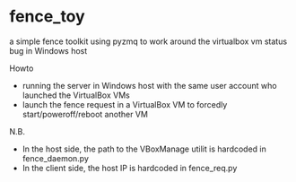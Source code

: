 fence_toy
=========

a simple fence toolkit using pyzmq to work around the virtualbox vm status bug in Windows host

Howto
* running the server in Windows host with the same user account who launched the VirtualBox VMs
* launch the fence request in a VirtualBox VM to forcedly start/poweroff/reboot another VM

N.B.
* In the host side, the path to the VBoxManage utilit is hardcoded in fence_daemon.py
* In the client side, the host IP is hardcoded in fence_req.py
